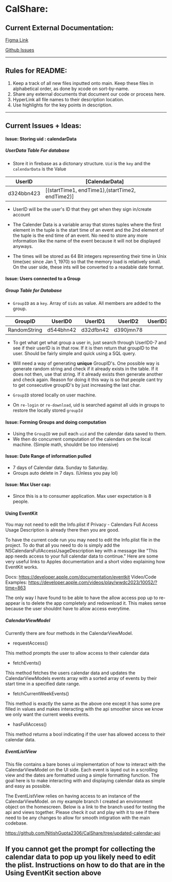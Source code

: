 # CalShare:

## Current External Documentation:

[Figma Link](https://www.figma.com/file/LdDJt5Q6lnb4CsLLT1BDb6/ECS189E-Project-UI?type=design&node-id=01&mode=design&t=z8j25F6VY80fcINF-0)

[Github Issues](https://github.com/NitishGupta2306/CalShare/issues)

---
## Rules for README:
1. Keep a track of all new files inputted onto main. Keep these files in alphabetical order, as done by xcode on sort-by-name.
2. Share any external documents that document our code or process here.
3. HyperLink all file names to their description location.
4. Use highlights for the key points in description.

---

## Current Issues + Ideas:

#### Issue: Storing uid : calendarData
##### UserData Table For database
- Store it in firebase as a dictonary structure. `Uid` is the `key` and the `calendarData` is the Value

|  UserID  |    [CalendarData]    |
|----------|----------------------|
|d324bbn423|[(startTime1, endTime1),(startTime2, endTime2)]|

- UserID will be the user's ID that they get when they sign in/create account

- The Calender Data is a variable array that stores tuples where the first element in the tuple is the start time of an event and the 2nd element of the tuple is the end time of an event. No need to store any more information like the name of the event because it will not be displayed anyways.

- The times will be stored as 64 Bit integers representing their time in Unix time(sec since Jan 1, 1970) so that the memory load is relatively small. On the user side, these ints will be converted to a readable date format.


#### Issue: Users connected to a Group
##### Group Table for Database
- `GroupID` as a `key`. Array of `Uids` as value. All members are added to the group.

|   GroupID  | UserID0 | UserID1 | UserID2 | UserID3 | UserID4 | UserID5 | UserID6 | UserID7 |
|------------|---------|---------|---------|---------|---------|---------|---------|---------|
|RandomString|d544bhn42|d32dfbn42|d390jmn78|         |         |         |         |         |

- To get what get what group a user in, just search through UserID0-7 and see if their userID is in that row. If it is then return that groupID to the user. Should be fairly simple and quick using a SQL query.

- Will need a way of generating **unique** GroupID's. One possible way is generate random string and check if it already exists in the table. If it does not then, use that string. If it already exists then generate another and check again. Reason for doing it this way is so that people cant try to get consecutive groupID's by just increasing the last char.

- `GroupID` stored locally on user machine.
                    
- On `re-login` or `re-download`, uid is searched against all uids in groups to restore the locally stored `groupId`


#### Issue: Forming Groups and doing computation
- Using the `GroupID` we pull each `uid` and the calendar data saved to them. 
- We then do concurrent computation of the calendars on the local machine. (Simple math, shouldnt be too intensive)

#### Issue: Date Range of information pulled
- 7 days of Calendar data. Sunday to Saturday.
- Groups auto delete in 7 days. (Unless you pay lol)

#### Issue: Max User cap:
- Since this is a to consumer application. Max user expectation is 8 people.

#### Using EventKit
You may not need to edit the Info.plist if Privacy - Calendars Full Access Usage Description
is already there then you are good.

To have the current code run you may need to edit the Info.plist file in the
project. To do that all you need to do is simply add the NSCalendarsFullAccessUsageDescription
key with a message like "This app needs access to your full calendar data to continue." 
Here are some very useful links to Apples documentation and a short video 
explaining how EventKit works.

Docs: https://developer.apple.com/documentation/eventkit Video/Code Examples: https://developer.apple.com/videos/play/wwdc2023/10052/?time=863

The only way I have found to be able to have the allow access pop up to 
re-appear is to delete the app completely and redownload it. 
This makes sense because the user shouldnt have to allow access everytime.

##### CalendarViewModel

Currently there are four methods in the CalendarViewModel.
- requestAccess()

This method prompts the user to allow access to their calendar data
- fetchEvents()

This method fetches the users calendar data and updates the CalendarViewModels
events array with a sorted array of events by their start time in a specified
date range.

- fetchCurrentWeekEvents()

This method is exactly the same as the above one except it has some pre filled
in values and makes interacting with the api smoother since we know we only 
want the current weeks events.
- hasFullAccess()

This method returns a bool indicating if the user has allowed access to their
calendar data.

##### EventListView

This file contains a bare bones ui implementation of how to interact with the
CalendarViewModel on the UI side. Each event is layed out in a scrolling view
and the dates are formatted using a simple formatting function. The goal here
is to make interacting with and displaying calendar data as simple and easy
as possible.

The EventListView relies on having access to an instance of the CalendarViewModel.
on my example branch I created an environment object on the homescreen. Below
is a link to the branch used for testing the api and views together. Please 
check it out and play with it to see if there need to be any changes to allow for
smooth intigration with the main codebase.

https://github.com/NitishGupta2306/CalShare/tree/updated-calendar-api

## If you cannot get the prompt for collecting the calendar data to pop up you likely need to edit the plist. Instructions on how to do that are in the Using EventKit section above


